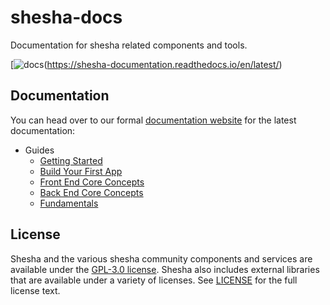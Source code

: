 # shesha-docs

Documentation for shesha related components and tools.

[![docs]([https://readthedocs.org/projects/shesha-docs/badge/?version=latest])(https://shesha-documentation.readthedocs.io/en/latest/)

## Documentation

You can head over to our formal [documentation website](https://shesha-documentation.readthedocs.io/en/latest/) for the latest documentation:

- Guides
  - [Getting Started](https://shesha-documentation.readthedocs.io/en/latest/1.%20Getting%20Started/1.1.%20Download%20Template/)
  - [Build Your First App](https://shesha-documentation.readthedocs.io/en/latest/2.%20Build%20Your%20First%20App/2.1.%20Tutorial%20Overview/)
  - [Front End Core Concepts](https://shesha-documentation.readthedocs.io/en/latest/3.%20Front-End%20Core%20Concepts/3.1.%20Theming/)
  - [Back End Core Concepts](https://shesha-documentation.readthedocs.io/en/latest/4.%20Back-End%20Core%20Concepts/4.1.%20Domain%20Model/1.%20Overview/)
  - [Fundamentals](https://shesha-documentation.readthedocs.io/en/latest/5.%20Fundamentals/5.1.%20Validation/)

## License

Shesha and the various shesha community components and services are available under the [GPL-3.0 license](https://opensource.org/licenses/GPL-3.0). Shesha also includes external libraries that are available under a variety of licenses. See [LICENSE](https://github.com/shesha-io/shesha-docs/blob/main/LICENSE) for the full license text.
